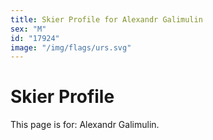 ```yaml
---
title: Skier Profile for Alexandr Galimulin
sex: "M"
id: "17924"
image: "/img/flags/urs.svg" 
---
```


# Skier Profile

This page is for: Alexandr Galimulin.
    
